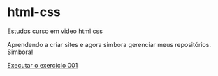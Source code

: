 # html-css
 Estudos curso em video html css

 Aprendendo a criar sites e agora simbora gerenciar meus 
 repositórios. Simbora!

<a href="https://beto2franca.github.io/html-css/exercicios/ex001/index.html">Executar  o exercício 001</a>
